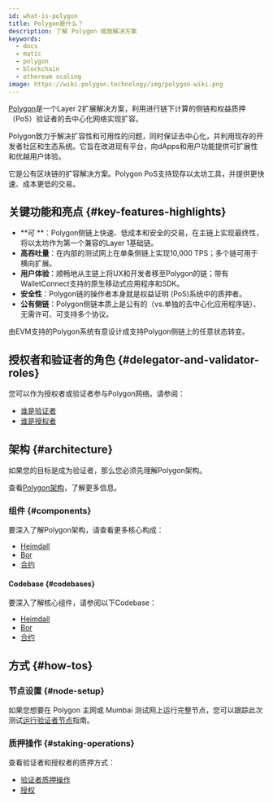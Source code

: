 ```yaml
---
id: what-is-polygon
title: Polygon是什么？
description: 了解 Polygon 缩放解决方案
keywords:
  - docs
  - matic
  - polygon
  - blockchain
  - ethereum scaling
image: https://wiki.polygon.technology/img/polygon-wiki.png
---
```


[Polygon](https://polygon.technology/)是一个Layer 2扩展解决方案，利用进行链下计算的侧链和权益质押（PoS）验证者的去中心化网络实现扩容。

Polygon致力于解决扩容性和可用性的问题，同时保证去中心化，并利用现存的开发者社区和生态系统。它旨在改进现有平台，向dApps和用户功能提供可扩展性和优越用户体验。

它是公有区块链的扩容解决方案。Polygon PoS支持现存以太坊工具，并提供更快速、成本更低的交易。

## 关键功能和亮点 {#key-features-highlights}

- **可 **：Polygon侧链上快速、低成本和安全的交易，在主链上实现最终性，将以太坊作为第一个兼容的Layer 1基础链。
- **高吞吐量**：在内部的测试网上在单条侧链上实现10,000 TPS；多个链可用于横向扩展。
- **用户体验**：顺畅地从主链上将UX和开发者移至Polygon的链；带有WalletConnect支持的原生移动式应用程序和SDK。
- **安全性**：Polygon链的操作者本身就是权益证明 (PoS)系统中的质押者。
- **公有侧链**：Polygon侧链本质上是公有的（vs.单独的去中心化应用程序链）、无需许可、可支持多个协议。

由EVM支持的Polygon系统有意设计成支持Polygon侧链上的任意状态转变。

## 授权者和验证者的角色 {#delegator-and-validator-roles}

您可以作为授权者或验证者参与Polygon网络。请参阅：

* [谁是验证者](/docs/maintain/polygon-basics/who-is-validator)
* [谁是授权者 ](/docs/maintain/polygon-basics/who-is-delegator)

## 架构 {#architecture}

如果您的目标是成为验证者，那么您必须先理解Polygon架构。

查看[Polygon架构](/docs/maintain/validator/architecture)，了解更多信息。

### 组件 {#components}

要深入了解Polygon架构，请查看更多核心构成：

* [Heimdall](/docs/pos/heimdall/overview)
* [Bor](/docs/pos/bor/overview)
* [合约](/docs/pos/contracts/stakingmanager)

#### Codebase {#codebases}

要深入了解核心组件，请参阅以下Codebase：

* [Heimdall](https://github.com/maticnetwork/heimdall)
* [Bor](https://github.com/maticnetwork/bor)
* [合约](https://github.com/maticnetwork/contracts)

## 方式 {#how-tos}

### 节点设置 {#node-setup}

如果您想要在 Polygon 主网或 Mumbai 测试网上运行完整节点，您可以跟踪此次测试[运行验证者节点](/maintain/validate/run-validator.md)指南。

### 质押操作 {#staking-operations}

查看验证者和授权者的质押方式：

* [验证者质押操作](docs/maintain/validate/validator-staking-operations)
* [授权](/docs/maintain/delegate/delegate)
